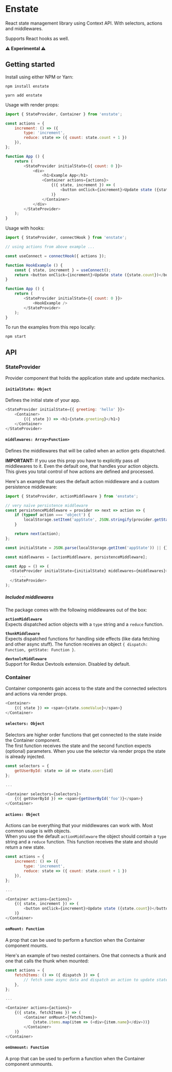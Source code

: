 # Enstate

React state management library using Context API. With selectors, actions and middlewares.

Supports React hooks as well.

**⚠ Experimental ⚠**

## Getting started

Install using either NPM or Yarn:
```
npm install enstate
```

```
yarn add enstate
```

Usage with render props:
```js
import { StateProvider, Container } from 'enstate';

const actions = {
    increment: () => ({
        type: 'increment',
        reduce: state => ({ count: state.count + 1 })
    }),
};

function App () {
    return (
        <StateProvider initialState={{ count: 0 }}>
            <div>
                <h1>Example App</h1>
                <Container actions={actions}>
                    {({ state, increment }) => (
                        <button onClick={increment}>Update state ({state.count})</button>
                    )}
                </Container>
            </div>
        </StateProvider>
    );
}
```

Usage with hooks:
```js
import { StateProvider, connectHook } from 'enstate';

// using actions from above example ...

const useConnect = connectHook({ actions });

function HookExample () {
    const { state, increment } = useConnect();
    return <button onClick={increment}>Update state ({state.count})</button>;
}

function App () {
    return (
        <StateProvider initialState={{ count: 0 }}>
            <HookExample />
        </StateProvider>
    );
}
```

To run the examples from this repo locally:
```
npm start
```

## API

### StateProvider

Provider component that holds the application state and update mechanics.

#### `initialState: Object`

Defines the initial state of your app.

```js
<StateProvider initialState={{ greeting: 'hello' }}>
    <Container>
        {({ state }) => <h1>{state.greeting}</h1>}
    </Container>
</StateProvider>
```

#### `middlewares: Array<Function>`

Defines the middlewares that will be called when an action gets dispatched.

**IMPORTANT:** If you use this prop you have to explicitly pass *all* middlewares
to it. Even the default one, that handles your action objects.<br>
This gives you total control of how actions are defined and processed.

Here's an example that uses the default action middleware and a custom persistence middleware:

```js
import { StateProvider, actionMiddleware } from 'enstate';

// very naïve persistence middleware
const persistenceMiddleware = provider => next => action => {
    if (typeof action === 'object') {
        localStorage.setItem('appState', JSON.stringify(provider.getState()));
    }

    return next(action);
};

const initialState = JSON.parse(localStorage.getItem('appState')) || {};

const middlewares = [actionMiddleware, persistenceMiddleware];

const App = () => (
  <StateProvider initialState={initialState} middlewares={middlewares}>
      ...
  </StateProvider>
);
```

##### Included middlewares

The package comes with the following middlewares out of the box:

**`actionMiddleware`**<br>
Expects dispatched action objects with a `type` string and a `reduce` function.

**`thunkMiddleware`**<br>
Expects dispatched functions for handling side effects (like data fetching and other async stuff).
The function receives an object `{ dispatch: Function, getState: Function }`.

**`devtoolsMiddleware`**<br>
Support for Redux Devtools extension. Disabled by default.

### Container

Container components gain access to the state and the connected selectors 
and actions via render props.

```js
<Container>
    {({ state }) => <span>{state.someValue}</span>}
</Container>
```

#### `selectors: Object`

Selectors are higher order functions that get connected to the state inside the 
Container component.<br>
The first function receives the state and the second function expects (optional) parameters.
When you use the selector via render props the state is already injected.

```js
const selectors = {
    getUserById: state => id => state.users[id]
};

...

<Container selectors={selectors}>
    {({ getUserById }) => <span>{getUserById('foo')}</span>}
</Container>
```

#### `actions: Object`

Actions can be everything that your middlewares can work with. Most common usage is with objects.<br>
When you use the default `actionMiddleware` the object should contain a `type` string and
a `reduce` function. This function receives the state and should return a new state.

```js
const actions = {
    increment: () => ({
        type: 'increment',
        reduce: state => ({ count: state.count + 1 })    
    }),
};

...

<Container actions={actions}>
    {({ state, increment }) => (
        <button onClick={increment}>Update state ({state.count})</button>
    )}
</Container>
```

#### `onMount: Function`

A prop that can be used to perform a function when the Container component mounts.

Here's an example of two nested containers. One that connects a thunk and one that calls the thunk when mounted: 

```js
const actions = {
    fetchItems: () => ({ dispatch }) => {
        // fetch some async data and dispatch an action to update state
    },
};

...

<Container actions={actions}>
    {({ state, fetchItems }) => (
        <Container onMount={fetchItems}>
            {state.items.map(item => (<div>{item.name}</div>))}
        </Container>
    )}
</Container>
```

#### `onUnmount: Function`

A prop that can be used to perform a function when the Container component unmounts.

